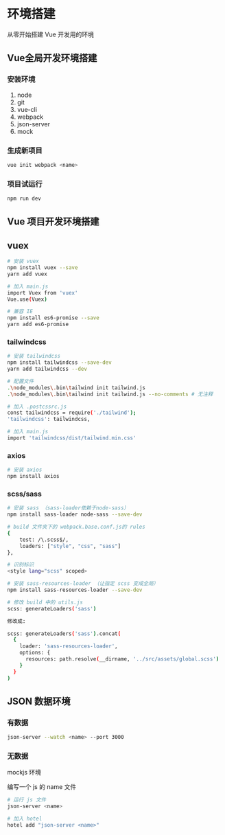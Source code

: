 # 环境搭建

从零开始搭建 Vue 开发用的环境

## Vue全局开发环境搭建

### 安装环境

1. node
2. git
3. vue-cli
4. webpack
5. json-server
6. mock

### 生成新项目

```bash
vue init webpack <name>
```

### 项目试运行

```bash
npm run dev
```

## Vue 项目开发环境搭建

## vuex

```bash
# 安装 vuex
npm install vuex --save
yarn add vuex

# 加入 main.js
import Vuex from 'vuex'
Vue.use(Vuex)

# 兼容 IE
npm install es6-promise --save
yarn add es6-promise
```

### tailwindcss

```bash
# 安装 tailwindcss
npm install tailwindcss --save-dev
yarn add tailwindcss --dev

# 配置文件
.\node_modules\.bin\tailwind init tailwind.js
.\node_modules\.bin\tailwind init tailwind.js --no-comments # 无注释

# 加入 .postcssrc.js 
const tailwindcss = require('./tailwind');
'tailwindcss': tailwindcss,

# 加入 main.js
import 'tailwindcss/dist/tailwind.min.css'
```

### axios

```bash
# 安装 axios
npm install axios
```

### scss/sass

```bash
# 安装 sass （sass-loader依赖于node-sass）
npm install sass-loader node-sass --save-dev

# build 文件夹下的 webpack.base.conf.js的 rules
{
    test: /\.scss$/,
    loaders: ["style", "css", "sass"]
},

# 识别标识
<style lang="scss" scoped>

# 安装 sass-resources-loader （让指定 scss 变成全局）
npm install sass-resources-loader --save-dev

# 修改 build 中的 utils.js
scss: generateLoaders('sass')

修改成:

scss: generateLoaders('sass').concat(
  {
    loader: 'sass-resources-loader',
    options: {
      resources: path.resolve(__dirname, '../src/assets/global.scss')
    }
  }
)
```

## JSON 数据环境

### 有数据

```bash
json-server --watch <name> --port 3000
```

### 无数据

mockjs 环境

编写一个 js 的 name 文件

```bash
# 运行 js 文件
json-server <name>

# 加入 hotel
hotel add "json-server <name>"
```

